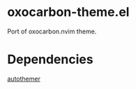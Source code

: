 # oxocarbon-theme.el
Port of oxocarbon.nvim theme.

# Dependencies
[autothemer](https://github.com/jasonm23/autothemer)
